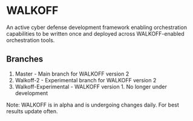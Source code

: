 # WALKOFF
An active cyber defense development framework enabling orchestration capabilities to be written once and deployed across WALKOFF-enabled orchestration tools. 

## Branches
1. Master - Main branch for WALKOFF version 2 
2. Walkoff-2 - Experimental branch for WALKOFF version 2
3. Walkoff-Experimental - WALKOFF version 1.  No longer under development

Note: WALKOFF is in alpha and is undergoing changes daily.  For best results update often. 
